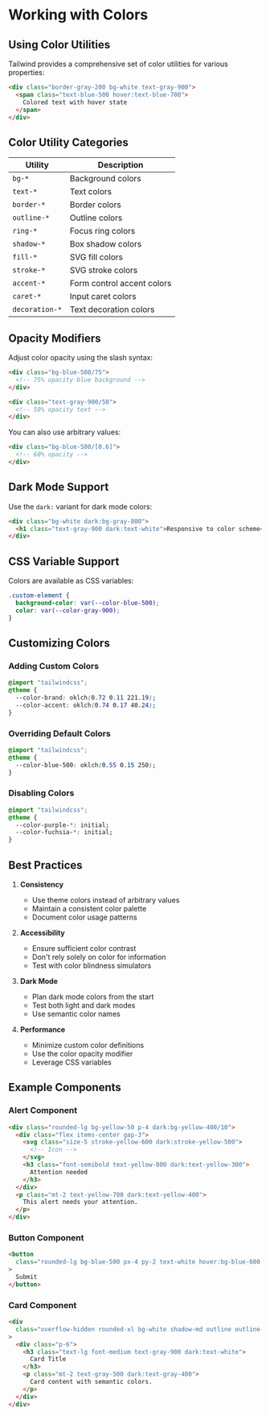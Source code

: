 # Working with Colors

## Using Color Utilities

Tailwind provides a comprehensive set of color utilities for various properties:

```html
<div class="border-gray-200 bg-white text-gray-900">
  <span class="text-blue-500 hover:text-blue-700">
    Colored text with hover state
  </span>
</div>
```

## Color Utility Categories

| Utility        | Description                |
| -------------- | -------------------------- |
| `bg-*`         | Background colors          |
| `text-*`       | Text colors                |
| `border-*`     | Border colors              |
| `outline-*`    | Outline colors             |
| `ring-*`       | Focus ring colors          |
| `shadow-*`     | Box shadow colors          |
| `fill-*`       | SVG fill colors            |
| `stroke-*`     | SVG stroke colors          |
| `accent-*`     | Form control accent colors |
| `caret-*`      | Input caret colors         |
| `decoration-*` | Text decoration colors     |

## Opacity Modifiers

Adjust color opacity using the slash syntax:

```html
<div class="bg-blue-500/75">
  <!-- 75% opacity blue background -->
</div>

<div class="text-gray-900/50">
  <!-- 50% opacity text -->
</div>
```

You can also use arbitrary values:

```html
<div class="bg-blue-500/[0.6]">
  <!-- 60% opacity -->
</div>
```

## Dark Mode Support

Use the `dark:` variant for dark mode colors:

```html
<div class="bg-white dark:bg-gray-800">
  <h1 class="text-gray-900 dark:text-white">Responsive to color scheme</h1>
</div>
```

## CSS Variable Support

Colors are available as CSS variables:

```css
.custom-element {
  background-color: var(--color-blue-500);
  color: var(--color-gray-900);
}
```

## Customizing Colors

### Adding Custom Colors

```css
@import "tailwindcss";
@theme {
  --color-brand: oklch(0.72 0.11 221.19);
  --color-accent: oklch(0.74 0.17 40.24);
}
```

### Overriding Default Colors

```css
@import "tailwindcss";
@theme {
  --color-blue-500: oklch(0.55 0.15 250);
}
```

### Disabling Colors

```css
@import "tailwindcss";
@theme {
  --color-purple-*: initial;
  --color-fuchsia-*: initial;
}
```

## Best Practices

1. **Consistency**

   - Use theme colors instead of arbitrary values
   - Maintain a consistent color palette
   - Document color usage patterns

2. **Accessibility**

   - Ensure sufficient color contrast
   - Don't rely solely on color for information
   - Test with color blindness simulators

3. **Dark Mode**

   - Plan dark mode colors from the start
   - Test both light and dark modes
   - Use semantic color names

4. **Performance**
   - Minimize custom color definitions
   - Use the color opacity modifier
   - Leverage CSS variables

## Example Components

### Alert Component

```html
<div class="rounded-lg bg-yellow-50 p-4 dark:bg-yellow-400/10">
  <div class="flex items-center gap-3">
    <svg class="size-5 stroke-yellow-600 dark:stroke-yellow-500">
      <!-- Icon -->
    </svg>
    <h3 class="font-semibold text-yellow-800 dark:text-yellow-300">
      Attention needed
    </h3>
  </div>
  <p class="mt-2 text-yellow-700 dark:text-yellow-400">
    This alert needs your attention.
  </p>
</div>
```

### Button Component

```html
<button
  class="rounded-lg bg-blue-500 px-4 py-2 text-white hover:bg-blue-600 active:bg-blue-700 disabled:bg-blue-300"
>
  Submit
</button>
```

### Card Component

```html
<div
  class="overflow-hidden rounded-xl bg-white shadow-md outline outline-black/5 dark:bg-gray-800 dark:outline-white/10"
>
  <div class="p-6">
    <h3 class="text-lg font-medium text-gray-900 dark:text-white">
      Card Title
    </h3>
    <p class="mt-2 text-gray-500 dark:text-gray-400">
      Card content with semantic colors.
    </p>
  </div>
</div>
```
